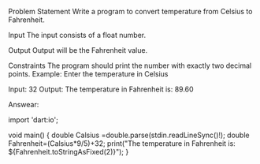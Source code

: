 Problem Statement
Write a program to convert temperature from Celsius to Fahrenheit.

Input
The input consists of a float number.

Output
Output will be the Fahrenheit value.

Constraints
The program should print the number with exactly two decimal points.
Example:
Enter the temperature in Celsius

Input:
32
Output:
The temperature in Fahrenheit is: 89.60

Answear:

import 'dart:io';

void main()
{
    double Calsius =double.parse(stdin.readLineSync()!);
    double Fahrenheit=(Calsius*9/5)+32;
    print("The temperature in Fahrenheit is: ${Fahrenheit.toStringAsFixed(2)}");
}
